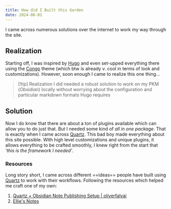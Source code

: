 ```yaml
---
title: How did I Built this Garden
date: 2024-06-01
---
```

I came across numerous solutions over the internet to work my way through the site.
## Realization

Starting off, I was inspired by [Hugo](https://gohugo.io/) and even set-upped everything there using the [Congo](https://jpanther.github.io/congo/) theme (which btw is already v. cool in terms of look and customizations). However, soon enough I came to realize this one thing...

> [!tip] Realization
> I did needed a robust solution to work on my PKM (*Obsidian*) locally without worrying about the configuration and particular markdown formats Hugo requires

## Solution

Now I do know that there are about a ton of plugins available which can allow you to do just that. But I needed some kind of *all in one package*. That is exactly when I came across [Quartz](https://quartz.jzhao.xyz/). This bad boy made everything about this site possible. With high level customizations and unique plugins, it allows everything to be crafted smoothly, I knew right from the start that *'this is the framework I needed'*.

### Resources

Long story short, I came across different ==ideas== people have built using [Quartz](https://quartz.jzhao.xyz/) to work with their workflows.
Following the resources which helped me craft one of my own:
1. [Quartz + Obsidian Note Publishing Setup | oliverfalvai ](https://oliverfalvai.com/evergreen/my-quartz-+-obsidian-note-publishing-setup)
2. [Ellie's Notes](https://ellie.wtf/)